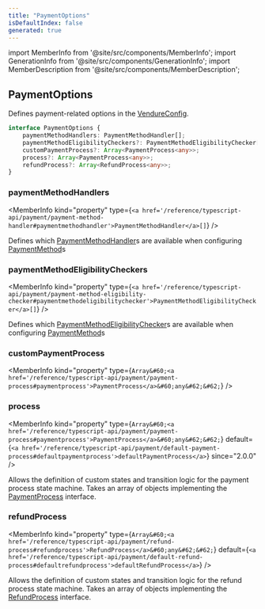 ```yaml
---
title: "PaymentOptions"
isDefaultIndex: false
generated: true
---
```

<!-- This file was generated from the Vendure source. Do not modify. Instead, re-run the "docs:build" script -->
import MemberInfo from '@site/src/components/MemberInfo';
import GenerationInfo from '@site/src/components/GenerationInfo';
import MemberDescription from '@site/src/components/MemberDescription';


## PaymentOptions

<GenerationInfo sourceFile="packages/core/src/config/vendure-config.ts" sourceLine="873" packageName="@vendure/core" />

Defines payment-related options in the <a href='/reference/typescript-api/configuration/vendure-config#vendureconfig'>VendureConfig</a>.

```ts title="Signature"
interface PaymentOptions {
    paymentMethodHandlers: PaymentMethodHandler[];
    paymentMethodEligibilityCheckers?: PaymentMethodEligibilityChecker[];
    customPaymentProcess?: Array<PaymentProcess<any>>;
    process?: Array<PaymentProcess<any>>;
    refundProcess?: Array<RefundProcess<any>>;
}
```

<div className="members-wrapper">

### paymentMethodHandlers

<MemberInfo kind="property" type={`<a href='/reference/typescript-api/payment/payment-method-handler#paymentmethodhandler'>PaymentMethodHandler</a>[]`}   />

Defines which <a href='/reference/typescript-api/payment/payment-method-handler#paymentmethodhandler'>PaymentMethodHandler</a>s are available when configuring
<a href='/reference/typescript-api/entities/payment-method#paymentmethod'>PaymentMethod</a>s
### paymentMethodEligibilityCheckers

<MemberInfo kind="property" type={`<a href='/reference/typescript-api/payment/payment-method-eligibility-checker#paymentmethodeligibilitychecker'>PaymentMethodEligibilityChecker</a>[]`}   />

Defines which <a href='/reference/typescript-api/payment/payment-method-eligibility-checker#paymentmethodeligibilitychecker'>PaymentMethodEligibilityChecker</a>s are available when configuring
<a href='/reference/typescript-api/entities/payment-method#paymentmethod'>PaymentMethod</a>s
### customPaymentProcess

<MemberInfo kind="property" type={`Array&#60;<a href='/reference/typescript-api/payment/payment-process#paymentprocess'>PaymentProcess</a>&#60;any&#62;&#62;`}   />


### process

<MemberInfo kind="property" type={`Array&#60;<a href='/reference/typescript-api/payment/payment-process#paymentprocess'>PaymentProcess</a>&#60;any&#62;&#62;`} default={`<a href='/reference/typescript-api/payment/default-payment-process#defaultpaymentprocess'>defaultPaymentProcess</a>`}  since="2.0.0"  />

Allows the definition of custom states and transition logic for the payment process state machine.
Takes an array of objects implementing the <a href='/reference/typescript-api/payment/payment-process#paymentprocess'>PaymentProcess</a> interface.
### refundProcess

<MemberInfo kind="property" type={`Array&#60;<a href='/reference/typescript-api/payment/refund-process#refundprocess'>RefundProcess</a>&#60;any&#62;&#62;`} default={`<a href='/reference/typescript-api/payment/default-refund-process#defaultrefundprocess'>defaultRefundProcess</a>`}   />

Allows the definition of custom states and transition logic for the refund process state machine.
Takes an array of objects implementing the <a href='/reference/typescript-api/payment/refund-process#refundprocess'>RefundProcess</a> interface.


</div>
